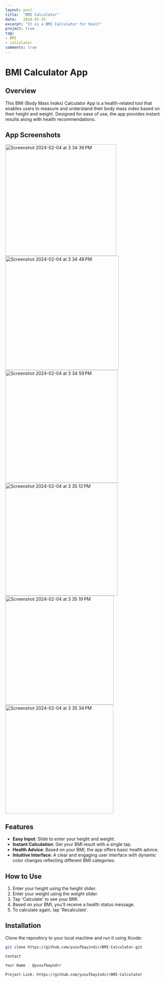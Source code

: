 ```yaml
---
layout: post
title:  "BMI Calculator"
date:   2024-02-25
excerpt: "It is a BMI Calculator for healt"
project: true
tag:
- BMI
- calculator
comments: true
---
```

# BMI Calculator App

## Overview
This BMI (Body Mass Index) Calculator App is a health-related tool that enables users to measure and understand their body mass index based on their height and weight. Designed for ease of use, the app provides instant results along with health recommendations.

## App Screenshots
<img width="354" alt="Screenshot 2024-02-04 at 3 34 36 PM" src="https://github.com/yusufbayindir/BMI-Calculator/assets/126359377/1b257b0c-58f9-4fda-8908-a2648a8afb0f">
<img width="362" alt="Screenshot 2024-02-04 at 3 34 48 PM" src="https://github.com/yusufbayindir/BMI-Calculator/assets/126359377/d15a2804-ebd2-409f-adc2-69a91df26b41">
<img width="358" alt="Screenshot 2024-02-04 at 3 34 59 PM" src="https://github.com/yusufbayindir/BMI-Calculator/assets/126359377/4c6bb2db-5b2b-4aff-a991-b1c4f0f96078">
<img width="358" alt="Screenshot 2024-02-04 at 3 35 12 PM" src="https://github.com/yusufbayindir/BMI-Calculator/assets/126359377/e00e65a1-3c50-4a7e-839c-339e19e62c37">
<img width="346" alt="Screenshot 2024-02-04 at 3 35 19 PM" src="https://github.com/yusufbayindir/BMI-Calculator/assets/126359377/db4a7c3a-d19d-42cb-8c20-9612bb3ed837">
<img width="345" alt="Screenshot 2024-02-04 at 3 35 34 PM" src="https://github.com/yusufbayindir/BMI-Calculator/assets/126359377/3e21cd0a-ba1b-462e-b5f2-2da1f9a943c3">






## Features
- **Easy Input**: Slide to enter your height and weight.
- **Instant Calculation**: Get your BMI result with a single tap.
- **Health Advice**: Based on your BMI, the app offers basic health advice.
- **Intuitive Interface**: A clear and engaging user interface with dynamic color changes reflecting different BMI categories.

## How to Use
1. Enter your height using the height slider.
2. Enter your weight using the weight slider.
3. Tap 'Calculate' to see your BMI.
4. Based on your BMI, you'll receive a health status message.
5. To calculate again, tap 'Recalculate'.

## Installation
Clone the repository to your local machine and run it using Xcode:

```bash
git clone https://github.com/yusufbayindir/BMI-Calculator.git

Contact

Your Name - @yusufbayndrr

Project Link: https://github.com/yusufbayindir/BMI-Calculator
